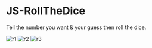 # JS-RollTheDice
Tell the number you want &amp; your guess then roll the dice.


![r1](https://user-images.githubusercontent.com/82018465/151170995-07450871-9a63-4634-be11-8dc3fb1c1b08.png)
![r2](https://user-images.githubusercontent.com/82018465/151170997-50d95e21-05d4-4b72-8f27-e2dfcc7c4940.png)
![r3](https://user-images.githubusercontent.com/82018465/151171000-36d166cb-3b91-493c-93ce-74929e29325c.png)
